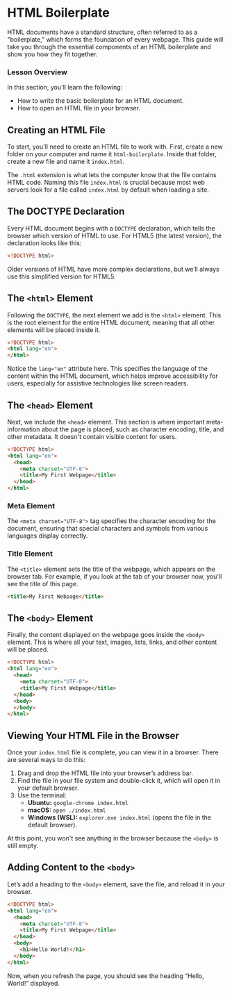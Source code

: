 # HTML Boilerplate

HTML documents have a standard structure, often referred to as a "boilerplate," which forms the foundation of every webpage. This guide will take you through the essential components of an HTML boilerplate and show you how they fit together.

### Lesson Overview

In this section, you'll learn the following:

- How to write the basic boilerplate for an HTML document.
- How to open an HTML file in your browser.

## Creating an HTML File

To start, you'll need to create an HTML file to work with. First, create a new folder on your computer and name it `html-boilerplate`. Inside that folder, create a new file and name it `index.html`.

The `.html` extension is what lets the computer know that the file contains HTML code. Naming this file `index.html` is crucial because most web servers look for a file called `index.html` by default when loading a site.

## The DOCTYPE Declaration

Every HTML document begins with a `DOCTYPE` declaration, which tells the browser which version of HTML to use. For HTML5 (the latest version), the declaration looks like this:

```html
<!DOCTYPE html>
```

Older versions of HTML have more complex declarations, but we’ll always use this simplified version for HTML5.

## The `<html>` Element

Following the `DOCTYPE`, the next element we add is the `<html>` element. This is the root element for the entire HTML document, meaning that all other elements will be placed inside it.

```html
<!DOCTYPE html>
<html lang="en">
</html>
```

Notice the `lang="en"` attribute here. This specifies the language of the content within the HTML document, which helps improve accessibility for users, especially for assistive technologies like screen readers.

## The `<head>` Element

Next, we include the `<head>` element. This section is where important meta-information about the page is placed, such as character encoding, title, and other metadata. It doesn't contain visible content for users.

```html
<!DOCTYPE html>
<html lang="en">
  <head>
    <meta charset="UTF-8">
    <title>My First Webpage</title>
  </head>
</html>
```

### Meta Element

The `<meta charset="UTF-8">` tag specifies the character encoding for the document, ensuring that special characters and symbols from various languages display correctly.

### Title Element

The `<title>` element sets the title of the webpage, which appears on the browser tab. For example, if you look at the tab of your browser now, you'll see the title of this page.

```html
<title>My First Webpage</title>
```

## The `<body>` Element

Finally, the content displayed on the webpage goes inside the `<body>` element. This is where all your text, images, lists, links, and other content will be placed. 

```html
<!DOCTYPE html>
<html lang="en">
  <head>
    <meta charset="UTF-8">
    <title>My First Webpage</title>
  </head>
  <body>
  </body>
</html>
```

## Viewing Your HTML File in the Browser

Once your `index.html` file is complete, you can view it in a browser. There are several ways to do this:

1. Drag and drop the HTML file into your browser’s address bar.
2. Find the file in your file system and double-click it, which will open it in your default browser.
3. Use the terminal:
   - **Ubuntu:** `google-chrome index.html`
   - **macOS:** `open ./index.html`
   - **Windows (WSL):** `explorer.exe index.html` (opens the file in the default browser).

At this point, you won't see anything in the browser because the `<body>` is still empty.

## Adding Content to the `<body>`

Let’s add a heading to the `<body>` element, save the file, and reload it in your browser.

```html
<!DOCTYPE html>
<html lang="en">
  <head>
    <meta charset="UTF-8">
    <title>My First Webpage</title>
  </head>
  <body>
    <h1>Hello World!</h1>
  </body>
</html>
```

Now, when you refresh the page, you should see the heading “Hello, World!” displayed.
